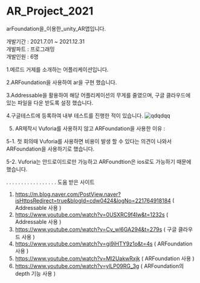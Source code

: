 # AR_Project_2021

arFoundation을_이용한_unity_AR앱입니다.




개발기간 : 2021.7.01 ~ 2021.12.31                                           
개발파트 : 프로그래밍                                         
개발인원 : 6명                                             
 




1.메르드 거제를 소개하는 어플리케이션입니다.

2.ARFoundation을 사용하여 ar을 구현 했습니다. 

3.Addressable을 활용하여 해당 어플리케이션의 무게를 줄였으며, 구글 클라우드에 있는 파일을 다운 받도록 설정 했습니다. 

4.구글테스트에 등록하여 내부 테스트를 진행한 적이 있습니다.
![qdqdqq](https://user-images.githubusercontent.com/71114491/147306853-7dde52f9-8ed5-4919-b42a-72a429129fbe.PNG)

5. AR제작시 Vuforia를 사용하지 않고 ARFoundation을 사용한 이유 :

 5-1. 첫 회의때 Vuforia를 사용하면 비용이 발생 할 수 있다는 의견이 나와서 ARFoundation을 사용하기로 했습니다.
 
 5-2. Vuforia는 안드로이드로만 가능하고 ARFoundtion은 ios로도 가능하기 때문에 했습니다. 
 
.
.
.
.
.
.
.
.
.
.
.
.
.
.
.
.
.
도움 받은 사이트
1. https://m.blog.naver.com/PostView.naver?isHttpsRedirect=true&blogId=cdw0424&logNo=221764918184 ( Addressable 사용 )
2. https://www.youtube.com/watch?v=0USXRC9f4Iw&t=1232s ( Addressable 사용 )
3. https://www.youtube.com/watch?v=Cv_wl6GA294&t=279s ( 구글 클라우드 사용 ) 
4. https://www.youtube.com/watch?v=gi9iHTY9z1o&t=4s ( ARFoundation 사용 ) 
5. https://www.youtube.com/watch?v=Ml2UakwRxjk ( ARFoundation 사용 ) 
6. https://www.youtube.com/watch?v=ylLP09RG_3g ( ARFoundation의 depth 기능 사용 ) 
